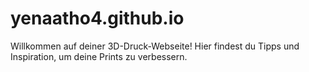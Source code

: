 # yenaatho4.github.io
Willkommen auf deiner 3D-Druck-Webseite!
Hier findest du Tipps und Inspiration, um deine Prints zu verbessern.

